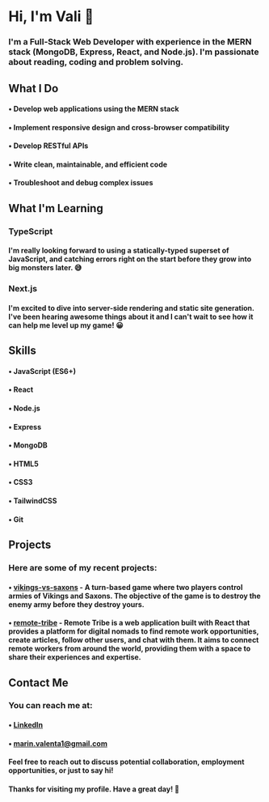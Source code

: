 # Hi, I'm Vali 👋
### I'm a Full-Stack Web Developer with experience in the MERN stack (MongoDB, Express, React, and Node.js). I'm passionate about reading, coding and problem solving.

## What I Do
#### • Develop web applications using the MERN stack
#### • Implement responsive design and cross-browser compatibility
#### • Develop RESTful APIs
#### • Write clean, maintainable, and efficient code
#### • Troubleshoot and debug complex issues

## What I'm Learning
###  TypeScript 
#### I'm really looking forward to using a statically-typed superset of JavaScript, and catching errors right on the start before they grow into big monsters later. 😅  
###  Next.js  
#### I'm excited to dive into server-side rendering and static site generation. I've been hearing awesome things about it and I can't wait to see how it can help me level up my game! 😀

##  Skills
#### • JavaScript (ES6+)
####  • React
####  • Node.js
####  • Express
####  • MongoDB
####  • HTML5
####  • CSS3
####  • TailwindCSS
####  • Git
## Projects
### Here are some of my recent projects:

#### • [vikings-vs-saxons](https://github.com/valyy151/vikings-vs-saxons) - A turn-based game where two players control armies of Vikings and Saxons. The objective of the game is to destroy the enemy army before they destroy yours.
#### • [remote-tribe](https://github.com/remote-tribe/remote-tribe-client) - Remote Tribe is a web application built with React that provides a platform for digital nomads to find remote work opportunities, create articles, follow other users, and chat with them. It aims to connect remote workers from around the world, providing them with a space to share their experiences and expertise.

## Contact Me
### You can reach me at: 

#### • [LinkedIn](https://www.linkedin.com/in/marin-valenta) 
#### • marin.valenta1@gmail.com


#### Feel free to reach out to discuss potential collaboration, employment opportunities, or just to say hi!

#### Thanks for visiting my profile. Have a great day! 👋
